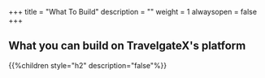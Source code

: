 +++
title = "What To Build"
description = ""
weight = 1
alwaysopen = false
+++

## What you can build on TravelgateX's platform

{{%children style="h2" description="false"%}}
